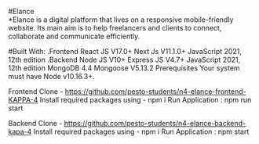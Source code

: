 #Elance</br>
*Elance is a digital platform that lives on a responsive mobile-friendly website. Its main aim is to help freelancers and clients to connect, collaborate and communicate efficiently.

#Built With:
.Frontend
React JS V17.0+
Next Js V11.1.0+
JavaScript 2021, 12th edition
.Backend
Node JS V10+
Express JS V4.7+
JavaScript 2021, 12th edition
MongoDB 4.4
Mongoose V5.13.2
Prerequisites
Your system must have Node v10.16.3+.

Frontend
Clone - https://github.com/pesto-students/n4-elance-frontend-KAPPA-4
Install required packages using - npm i
Run Application : npm run start

Backend
Clone - https://github.com/pesto-students/n4-elance-backend-kapa-4
Install required packages using - npm i
Run Application : npm start
